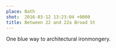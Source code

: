 ```yaml
---
place: Bath
shot:  2016-03-12 13:23:04 +0000
title: Between 22 and 22a Broad St
---
```


One blue way to architectural ironmongery.
